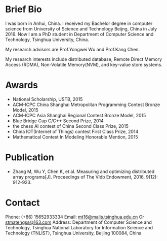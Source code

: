 # Brief Bio

I was born in Anhui, China. I received my Bachelor degree in computer science from University of Science and Technology Beijng, China in July 2016. Now I am a PhD student in Department of Computer Science and Technology, Tsinghua University, China.

My research advisors are Prof.Yongwei Wu and Prof.Kang Chen.

My research interests include distributed database, Remote Direct Memory Access (RDMA), Non-Volatile Memory(NVM), and key-value store systems.

# Awards

* National Scholarship, USTB, 2015
* ACM-ICPC China Shanghai Metropolitan Programming Contest Bronze Model, 2015
* ACM-ICPC Asia Shanghai Regional Contest Bronze Model, 2015
* Blue Bridge Cup C/C++ Second Prize, 2014
* the chess AI contest of China Second Class Prize, 2015
* China IOT(Internet of Things) contest First Class Prize, 2014
* Mathematical Contest In Modeling Honorable Mention, 2015

# Publication
* Zhang M, Wu Y, Chen K, et al. Measuring and optimizing distributed array programs[J]. Proceedings of The Vldb Endowment, 2016, 9(12): 912-923.

# Contact
Phone: (+86) 15652933334
Email: mt16@mails.tsinghua.edu.cn Or stmatengss@163.com
Address: Department of Computer Science and Technology, Tsinghua National Laboratory for Information Science and Technology (TNLIST), Tsinghua University, Beijing 100084, China



